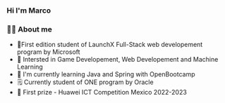 ### Hi I'm Marco

<!--
**marcocarcamo-tech/marcocarcamo-tech** is a ✨ _special_ ✨ repository because its `README.md` (this file) appears on your GitHub profile.

Here are some ideas to get you started:

- 🔭 I’m currently working on ...
- 🌱 I’m currently learning ...
- 👯 I’m looking to collaborate on ...
- 🤔 I’m looking for help with ...
- 💬 Ask me about ...
- 📫 How to reach me: ...
- 😄 Pronouns: ...
- ⚡ Fun fact: ...
-->

### 👩‍💻 About me 
- 🚀First edition student of LaunchX Full-Stack web developement program by Microsoft
- 🧠 Intersted in Game Developement, Web Developement and Machine Learning  
- 🍃 I'm currently learning Java and Spring with OpenBootcamp
- 🗒️ Currently student of ONE program by Oracle
- 🥇 First prize - Huawei ICT Competition Mexico 2022-2023 
